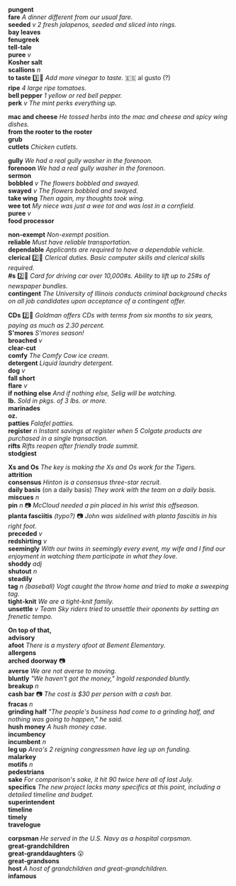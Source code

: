 __pungent__  
__fare__ _A dinner different from our usual fare._  
__seeded__ _v_ _2 fresh jalapenos, seeded and sliced into rings._  
__bay leaves__  
__fenugreek__  
__tell-tale__  
__puree__ _v_  
__Kosher salt__  
__scallions__ _n_  
__to taste__ :three::shit: _Add more vinegar to taste._ :es: al gusto (?)  
__ripe__ _4 large ripe tomatoes._  
__bell pepper__ _1 yellow or red bell pepper._  
__perk__ _v_ _The mint perks everything up._  

__mac and cheese__ _He tossed herbs into the mac and cheese and spicy wing dishes._  
__from the rooter to the rooter__  
__grub__  
__cutlets__ _Chicken cutlets._  

__gully__ _We had a real gully washer in the forenoon._  
__forenoon__ _We had a real gully washer in the forenoon._  
__sermon__  
__bobbled__ _v_ _The flowers bobbled and swayed._  
__swayed__ _v_ _The flowers bobbled and swayed._  
__take wing__ _Then again, my thoughts took wing._  
__wee tot__ _My niece was just a wee tot and was lost in a cornfield._  
__puree__ _v_  
__food processor__  

__non-exempt__ _Non-exempt position._  
__reliable__ _Must have reliable transportation._  
__dependable__ _Applicants are required to have a dependable vehicle._  
__clerical__ :two::shit: _Clerical duties._ _Basic computer skills and clerical skills required._  
__#s__ :two::shit: _Card for driving car over 10,000#s._ _Ability to lift up to 25#s of newspaper bundles._  
__contingent__ _The University of Illinois conducts criminal background checks on all job candidates upon acceptance of a contingent offer._  

__CDs__ :two::shit: _Goldman offers CDs with terms from six months to six years, paying as much as 2.30 percent._  
__S'mores__ _S'mores season!_  
__broached__ _v_  
__clear-cut__  
__comfy__ _The Comfy Cow ice cream._  
__detergent__ _Liquid laundry detergent._  
__dog__ _v_  
__fall short__  
__flare__ _v_  
__if nothing else__ _And if nothing else, Selig will be watching._  
__lb.__ _Sold in pkgs. of 3 lbs. or more._  
__marinades__  
__oz.__  
__patties__ _Falafel patties._  
__register__ _n_ _Instant savings at register when 5 Colgate products are purchased in a single transaction._  
__rifts__ _Rifts reopen after friendly trade summit._  
__stodgiest__  

__Xs and Os__ _The key is making the Xs and Os work for the Tigers._  
__attrition__  
__consensus__ _Hinton is a consensus three-star recruit._  
__daily basis__ (on a daily basis) _They work with the team on a daily basis._  
__miscues__ _n_  
__pin__ _n_ :camera: _McCloud needed a pin placed in his wrist this offseason._  
__planta fasciitis__ _(typo?)_ :camera: _John was sidelined with planta fasciitis in his right foot._  
__preceded__ _v_  
__redshirting__ _v_  
__seemingly__ _With our twins in seemingly every event, my wife and I find our enjoyment in watching them participate in what they love._  
__shoddy__ _adj_  
__shutout__ _n_  
__steadily__  
__tag__ _n_ _(baseball)_ _Vogt caught the throw home and tried to make a sweeping tag._  
__tight-knit__ _We are a tight-knit family._  
__unsettle__ _v_ _Team Sky riders tried to unsettle their oponents by setting an frenetic tempo._  

__On top of that,__  
__advisory__  
__afoot__ _There is a mystery afoot at Bement Elementary._  
__allergens__  
__arched doorway__ :camera:  
__averse__ _We are not averse to moving._  
__bluntly__ _"We haven't got the money," Ingold responded bluntly._  
__breakup__ _n_  
__cash bar__ :camera: _The cost is $30 per person with a cash bar._  
__fracas__ _n_  
__grinding half__ _"The people's business had come to a grinding half, and nothing was going to happen," he said._  
__hush money__ _A hush money case._  
__incumbency__  
__incumbent__ _n_  
__leg up__ _Area's 2 reigning congressmen have leg up on funding._  
__malarkey__  
__motifs__ _n_  
__pedestrians__  
__sake__ _For comparison's sake, it hit 90 twice here all of last July._  
__specifics__ _The new project lacks many specifics at this point, including a detailed timeline and budget._  
__superintendent__  
__timeline__  
__timely__  
__travelogue__  

__corpsman__ _He served in the U.S. Navy as a hospital corpsman._  
__great-grandchildren__  
__great-granddaughters__ :open_mouth:  
__great-grandsons__  
__host__ _A host of grandchildren and great-grandchildren._  
__infamous__  
